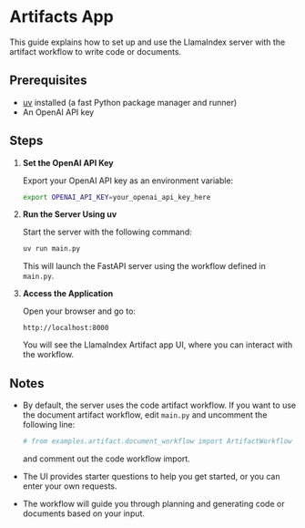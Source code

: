# Artifacts App

This guide explains how to set up and use the LlamaIndex server with the artifact workflow to write code or documents.

## Prerequisites

- [uv](https://github.com/astral-sh/uv) installed (a fast Python package manager and runner)
- An OpenAI API key

## Steps

1. **Set the OpenAI API Key**

   Export your OpenAI API key as an environment variable:

   ```sh
   export OPENAI_API_KEY=your_openai_api_key_here
   ```

2. **Run the Server Using uv**

   Start the server with the following command:

   ```sh
   uv run main.py
   ```

   This will launch the FastAPI server using the workflow defined in `main.py`.

3. **Access the Application**

   Open your browser and go to:

   ```
   http://localhost:8000
   ```

   You will see the LlamaIndex Artifact app UI, where you can interact with the workflow.

## Notes

- By default, the server uses the code artifact workflow. If you want to use the document artifact workflow, edit `main.py` and uncomment the following line:

  ```python
  # from examples.artifact.document_workflow import ArtifactWorkflow
  ```

  and comment out the code workflow import.

- The UI provides starter questions to help you get started, or you can enter your own requests.

- The workflow will guide you through planning and generating code or documents based on your input.
